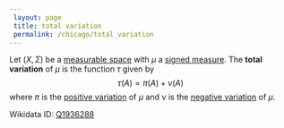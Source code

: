```yaml
---
 layout: page
 title: total variation
 permalink: /chicago/total_variation
---
```

Let $(X,\Sigma)$ be a [measurable space](https://defsmath.github.io/DefsMath/measurable) with $\mu$ a [signed measure](https://defsmath.github.io/DefsMath/signed_measure). The **total variation** of $\mu$ is the function $\tau$ given by $$\tau(A) = \pi(A) + \nu(A)$$ where $\pi$ is the [positive variation](https://defsmath.github.io/DefsMath/positive_variation) of $\mu$ and $\nu$ is the [negative variation](https://defsmath.github.io/DefsMath/negative_variation) of $\mu$. 

Wikidata ID: [Q1936288](https://www.wikidata.org/wiki/Q1936288)